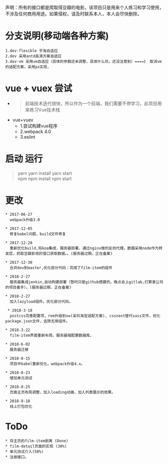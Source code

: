 声明：所有的接口都是爬取得豆瓣的电影，该项目只是用来个人练习和学习使用，不涉及任何商用用途。如果侵权，请及时联系本人，本人会尽快删除。

 
# 分支说明(移动端各种方案)
    1.dev-flexible 手淘自适应
    2.dev 采用antd高清方案自适应
    3.dev-vm 采用vm自适应（具体的参数还未调整，具体什么坑，还没注意到）====》 取消vm的适配方案，采用px实现，

# vue + vuex 尝试
  * >前端技术迭代很快，所以作为一个前端，我们需要不停学习，此项目用来练习Vue技术栈
  * vue+vuex
    * 1.尝试构建vue程序
    * 2.webpack 4.0
    * 3.eslint 
    


# 启动 运行

   > yarn yarn install yarn start                                                    
   > npm npm install  npm start        


# 更改

    * 2017-06-27
      webpack升级3.0

    * 2017-12-05
      修复babel问题，build文件修复

    * 2017-12-28
      重新优化build,将koa集成，服务器部署，通过nginx做的反向代理。数据采用node作为转发层，抓取豆瓣影视的借口获取数据。。(服务器过期，正在备案)

    * 2017-12-30
      合并dev到master,优化部分代码：完成了film-item的组件

    * 2018-2-27
      服务器集成jenkin,自动构建部署（暂时只是github搭建的，晚点会上gitlab,打算拿公司的项目着手）。(服务器过期，正在备案)

    * 2018-2-27
      加入lazyload组件。优化部分代码。

     * 2018-3-18
      postcss完善配置项，rem升级到vw(采坑淘宝适配方案), cssnext替代sass文件，优化package.json文件，去除无用组件。

    * 2018-3-22
      film-item界面重新布局，服务器端配置数据库。

    * 2018-6-02
      服务器迁移

    * 2018-8-15
      项目中babel重新优化，webpack升级4.x。
      
    * 2018-8-23
      增加单元测试
    
    * 2018-8-25
      页面主页布局调整，加入loading动画，加入列表展示的效果。

    * 2018-9-18
      线上打包优化

# ToDo
    * 将主页的film-item剥离 (Done)
    * film-detail页面的实现 (30%)
    * 单元测试介入(50%)
    * 注册接口。
